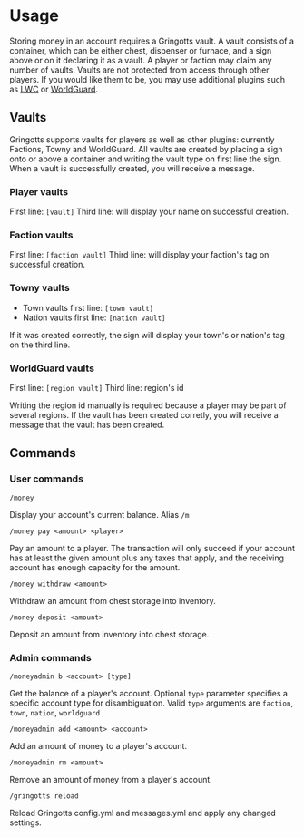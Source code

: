 Usage
=====

Storing money in an account requires a Gringotts vault. A vault consists of a container, which can be either chest, dispenser or furnace, and a sign above or on it declaring it as a vault. A player or faction may claim any number of vaults. Vaults are not protected from access through other players. If you would like them to be, you may use additional plugins such as [LWC](http://dev.bukkit.org/server-mods/lwc/) or [WorldGuard](http://dev.bukkit.org/server-mods/worldguard/).

Vaults
------

Gringotts supports vaults for players as well as other plugins: currently Factions, Towny and WorldGuard. All vaults are created by placing a sign onto or above a container and writing the vault type on first line the sign. When a vault is successfully created, you will receive a message.

### Player vaults ###

First line: `[vault]`
Third line: will display your name on successful creation.

### Faction vaults ###

First line: `[faction vault]`
Third line: will display your faction's tag on successful creation.

### Towny vaults ###

* Town vaults first line: `[town vault]`
* Nation vaults first line: `[nation vault]`

If it was created correctly, the sign will display your town's or nation's tag on the third line.

### WorldGuard vaults ###

First line: `[region vault]`
Third line: region's id

Writing the region id manually is required because a player may be part of several regions. If the vault has been created corretly, you will receive a message that the vault has been created.

Commands
--------

### User commands ###

    /money
Display your account's current balance. Alias `/m`

    /money pay <amount> <player>
Pay an amount to a player. The transaction will only succeed if your account has at least the given amount plus any taxes that apply, and the receiving account has enough capacity for the amount.

    /money withdraw <amount>
Withdraw an amount from chest storage into inventory.

    /money deposit <amount>
Deposit an amount from inventory into chest storage. 


### Admin commands ###

    /moneyadmin b <account> [type]
Get the balance of a player's account. Optional `type` parameter specifies a specific account type for disambiguation. Valid `type` arguments are `faction`, `town`, `nation`, `worldguard`

    /moneyadmin add <amount> <account>
Add an amount of money to a player's account.

    /moneyadmin rm <amount>
Remove an amount of money from a player's account.

    /gringotts reload
Reload Gringotts config.yml and messages.yml and apply any changed settings.

